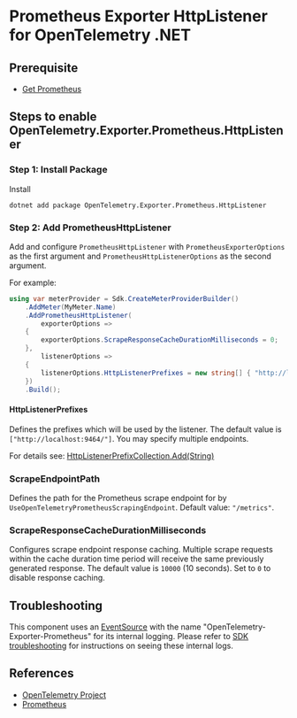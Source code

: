 # Prometheus Exporter HttpListener for OpenTelemetry .NET

## Prerequisite

* [Get Prometheus](https://prometheus.io/docs/introduction/first_steps/)

## Steps to enable OpenTelemetry.Exporter.Prometheus.HttpListener

### Step 1: Install Package

Install

```shell
dotnet add package OpenTelemetry.Exporter.Prometheus.HttpListener
```

### Step 2: Add PrometheusHttpListener

Add and configure `PrometheusHttpListener` with `PrometheusExporterOptions` as
the first argument and `PrometheusHttpListenerOptions` as the second argument.

For example:

```csharp
using var meterProvider = Sdk.CreateMeterProviderBuilder()
    .AddMeter(MyMeter.Name)
    .AddPrometheusHttpListener(
        exporterOptions =>
    {
        exporterOptions.ScrapeResponseCacheDurationMilliseconds = 0;
    },
        listenerOptions =>
    {
        listenerOptions.HttpListenerPrefixes = new string[] { "http://localhost:9464/" };
    })
    .Build();
```

#### HttpListenerPrefixes

Defines the prefixes which will be used by the listener. The default value is `["http://localhost:9464/"]`.
You may specify multiple endpoints.

For details see:
[HttpListenerPrefixCollection.Add(String)](https://docs.microsoft.com/dotnet/api/system.net.httplistenerprefixcollection.add)

### ScrapeEndpointPath

Defines the path for the Prometheus scrape endpoint for by
`UseOpenTelemetryPrometheusScrapingEndpoint`. Default value: `"/metrics"`.

### ScrapeResponseCacheDurationMilliseconds

Configures scrape endpoint response caching. Multiple scrape requests within the
cache duration time period will receive the same previously generated response.
The default value is `10000` (10 seconds). Set to `0` to disable response
caching.

## Troubleshooting

This component uses an
[EventSource](https://docs.microsoft.com/dotnet/api/system.diagnostics.tracing.eventsource)
with the name "OpenTelemetry-Exporter-Prometheus" for its internal logging.
Please refer to [SDK
troubleshooting](../OpenTelemetry/README.md#troubleshooting) for instructions on
seeing these internal logs.

## References

* [OpenTelemetry Project](https://opentelemetry.io/)
* [Prometheus](https://prometheus.io)
